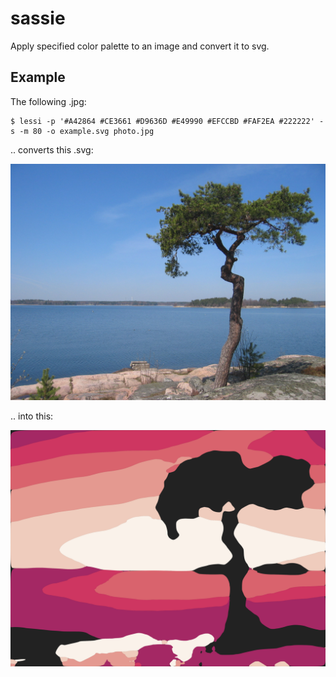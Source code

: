# sassie

Apply specified color palette to an image and convert it to svg.

## Example

The following .jpg:

```
$ lessi -p '#A42864 #CE3661 #D9636D #E49990 #EFCCBD #FAF2EA #222222' -s -m 80 -o example.svg photo.jpg
```

.. converts this .svg:

![Photo by phoung from Freeimages.com](https://github.com/oliverfields/lessi/blob/main/photo.jpg?raw=true)

.. into this:

![Wow](https://github.com/oliverfields/lessi/blob/main/example.svg?raw=true)
